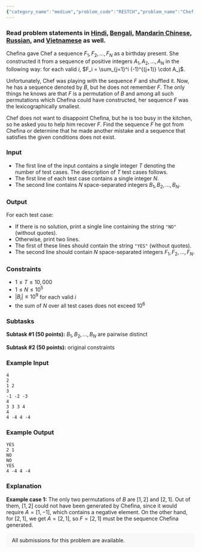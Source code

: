 ```yaml
---
{"category_name":"medium","problem_code":"RESTCH","problem_name":"Chef, Chefina and Restoration","problemComponents":{"constraints":"","constraintsState":false,"subtasks":"","subtasksState":false,"inputFormat":"","inputFormatState":false,"outputFormat":"","outputFormatState":false,"sampleTestCases":{"0":{"id":1,"input":"4\r\n2\r\n1 2\r\n3\r\n-1 -2 -3\r\n4\r\n3 3 3 4\r\n4\r\n4 -4 4 -4","output":"YES\r\n2 1\r\nNO\r\nNO\r\nYES\r\n4 -4 4 -4","explanation":"**Example case 1:** The only two permutations of $B$ are $[1,2]$ and $[2,1]$. Out of them, $[1,2]$ could not have been generated by Chefina, since it would require $A = [1,-1]$, which contains a negative element. On the other hand, for $[2,1]$, we get $A = [2,1]$, so $F = [2,1]$ must be the sequence Chefina generated.","isDeleted":false}}},"video_editorial_url":"","languages_supported":{"0":"CPP14","1":"C","2":"JAVA","3":"PYTH 3.6","4":"CPP17","5":"PYTH","6":"PYP3","7":"CS2","8":"ADA","9":"PYPY","10":"TEXT","11":"PAS fpc","12":"NODEJS","13":"RUBY","14":"PHP","15":"GO","16":"HASK","17":"TCL","18":"PERL","19":"SCALA","20":"LUA","21":"kotlin","22":"BASH","23":"JS","24":"LISP sbcl","25":"rust","26":"PAS gpc","27":"BF","28":"CLOJ","29":"R","30":"D","31":"CAML","32":"FORT","33":"ASM","34":"swift","35":"FS","36":"WSPC","37":"LISP clisp","38":"SQL","39":"SCM guile","40":"PERL6","41":"ERL","42":"CLPS","43":"ICK","44":"NICE","45":"PRLG","46":"ICON","47":"COB","48":"SCM chicken","49":"PIKE","50":"SCM qobi","51":"ST","52":"SQLQ","53":"NEM"},"max_timelimit":2,"source_sizelimit":50000,"problem_author":"dean_student","problem_tester":null,"date_added":"21-06-2020","tags":{"0":"dean_student","1":"greedy","2":"ltime85","3":"medium","4":"order","5":"taran_1407"},"problem_difficulty_level":"Medium-Hard","best_tag":"Order Statistic","editorial_url":"https://discuss.codechef.com/problems/RESTCH","time":{"view_start_date":1593277202,"submit_start_date":1593277202,"visible_start_date":1593277202,"end_date":1735669800},"is_direct_submittable":false,"problemDiscussURL":"https://discuss.codechef.com/search?q=RESTCH","is_proctored":false,"visitedContests":{},"layout":"problem"}
---
```

### Read problem statements in [Hindi](https://www.codechef.com/download/translated/LTIME85/hindi/RESTCH.pdf), [Bengali](https://www.codechef.com/download/translated/LTIME85/bengali/RESTCH.pdf), [Mandarin Chinese](https://www.codechef.com/download/translated/LTIME85/mandarin/RESTCH.pdf), [Russian](https://www.codechef.com/download/translated/LTIME85/russian/RESTCH.pdf), and [Vietnamese](https://www.codechef.com/download/translated/LTIME85/vietnamese/RESTCH.pdf) as well.

Chefina gave Chef a sequence $F_1, F_2, \ldots, F_N$ as a birthday present. She constructed it from a sequence of positive integers $A_1, A_2, \ldots, A_N$ in the following way: for each valid $i$, $F_i = \sum_{j=1}^i (-1)^{(j+1)} \cdot A_j$.

Unfortunately, Chef was playing with the sequence $F$ and shuffled it. Now, he has a sequence denoted by $B$, but he does not remember $F$. The only things he knows are that $F$ is a permutation of $B$ and among all such permutations which Chefina could have constructed, her sequence $F$ was the lexicographically smallest.

Chef does not want to disappoint Chefina, but he is too busy in the kitchen, so he asked you to help him recover $F$. Find the sequence $F$ he got from Chefina or determine that he made another mistake and a sequence that satisfies the given conditions does not exist.

### Input
- The first line of the input contains a single integer $T$ denoting the number of test cases. The description of $T$ test cases follows.
- The first line of each test case contains a single integer $N$.
- The second line contains $N$ space-separated integers $B_1, B_2, \ldots, B_N$.

### Output
For each test case:
- If there is no solution, print a single line containing the string `"NO"` (without quotes).
- Otherwise, print two lines.
- The first of these lines should contain the string `"YES"` (without quotes).
- The second line should contain $N$ space-separated integers $F_1, F_2, \ldots, F_N$.

### Constraints
- $1 \le T \le 10,000$
- $1 \le N \le 10^5$
- $|B_i| \le 10^9$ for each valid $i$
- the sum of $N$ over all test cases does not exceed $10^6$

### Subtasks
**Subtask #1 (50 points):** $B_1, B_2, \ldots, B_N$ are pairwise distinct

**Subtask #2 (50 points):** original constraints

### Example Input
```
4
2
1 2
3
-1 -2 -3
4
3 3 3 4
4
4 -4 4 -4
```

### Example Output
```
YES
2 1
NO
NO
YES
4 -4 4 -4
```

### Explanation
**Example case 1:** The only two permutations of $B$ are $[1,2]$ and $[2,1]$. Out of them, $[1,2]$ could not have been generated by Chefina, since it would require $A = [1,-1]$, which contains a negative element. On the other hand, for $[2,1]$, we get $A = [2,1]$, so $F = [2,1]$ must be the sequence Chefina generated.

<aside style='background: #f8f8f8;padding: 10px 15px;'><div>All submissions for this problem are available.</div></aside>